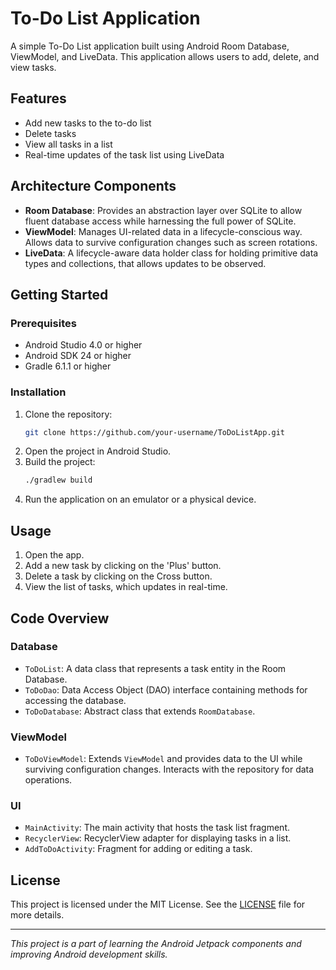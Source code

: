 # To-Do List Application

A simple To-Do List application built using Android Room Database, ViewModel, and LiveData. This application allows users to add, delete, and view tasks.

## Features

- Add new tasks to the to-do list
- Delete tasks
- View all tasks in a list
- Real-time updates of the task list using LiveData

## Architecture Components

- **Room Database**: Provides an abstraction layer over SQLite to allow fluent database access while harnessing the full power of SQLite.
- **ViewModel**: Manages UI-related data in a lifecycle-conscious way. Allows data to survive configuration changes such as screen rotations.
- **LiveData**: A lifecycle-aware data holder class for holding primitive data types and collections, that allows updates to be observed.

## Getting Started

### Prerequisites

- Android Studio 4.0 or higher
- Android SDK 24 or higher
- Gradle 6.1.1 or higher

### Installation

1. Clone the repository:
    ```sh
    git clone https://github.com/your-username/ToDoListApp.git
    ```
2. Open the project in Android Studio.
3. Build the project:
    ```sh
    ./gradlew build
    ```
4. Run the application on an emulator or a physical device.

## Usage

1. Open the app.
2. Add a new task by clicking on the 'Plus' button.
3. Delete a task by clicking on the Cross button.
4. View the list of tasks, which updates in real-time.

## Code Overview

### Database

- `ToDoList`: A data class that represents a task entity in the Room Database.
- `ToDoDao`: Data Access Object (DAO) interface containing methods for accessing the database.
- `ToDoDatabase`: Abstract class that extends `RoomDatabase`.

### ViewModel

- `ToDoViewModel`: Extends `ViewModel` and provides data to the UI while surviving configuration changes. Interacts with the repository for data operations.


### UI

- `MainActivity`: The main activity that hosts the task list fragment.
- `RecyclerView`: RecyclerView adapter for displaying tasks in a list.
- `AddToDoActivity`: Fragment for adding or editing a task.



## License

This project is licensed under the MIT License. See the [LICENSE](LICENSE) file for more details.



---

*This project is a part of learning the Android Jetpack components and improving Android development skills.*
